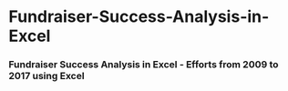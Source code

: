 # Fundraiser-Success-Analysis-in-Excel
### Fundraiser Success Analysis in Excel - Efforts from 2009 to 2017 using Excel
